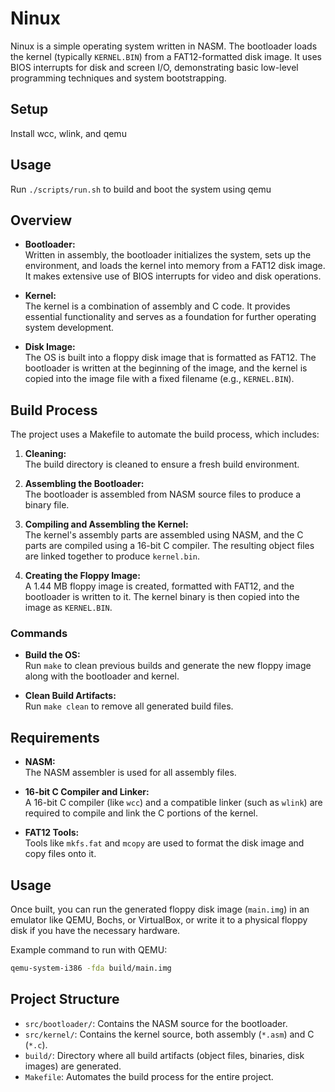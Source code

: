 # Ninux

Ninux is a simple operating system written in NASM. The bootloader loads the kernel (typically `KERNEL.BIN`) from a FAT12-formatted disk image. It uses BIOS interrupts for disk and screen I/O, demonstrating basic low-level programming techniques and system bootstrapping.

## Setup

Install wcc, wlink, and qemu

## Usage

Run `./scripts/run.sh` to build and boot the system using qemu

## Overview

- **Bootloader:**  
  Written in assembly, the bootloader initializes the system, sets up the environment, and loads the kernel into memory from a FAT12 disk image. It makes extensive use of BIOS interrupts for video and disk operations.

- **Kernel:**  
  The kernel is a combination of assembly and C code. It provides essential functionality and serves as a foundation for further operating system development.

- **Disk Image:**  
  The OS is built into a floppy disk image that is formatted as FAT12. The bootloader is written at the beginning of the image, and the kernel is copied into the image file with a fixed filename (e.g., `KERNEL.BIN`).

## Build Process

The project uses a Makefile to automate the build process, which includes:

1. **Cleaning:**  
   The build directory is cleaned to ensure a fresh build environment.

2. **Assembling the Bootloader:**  
   The bootloader is assembled from NASM source files to produce a binary file.

3. **Compiling and Assembling the Kernel:**  
   The kernel's assembly parts are assembled using NASM, and the C parts are compiled using a 16-bit C compiler. The resulting object files are linked together to produce `kernel.bin`.

4. **Creating the Floppy Image:**  
   A 1.44 MB floppy image is created, formatted with FAT12, and the bootloader is written to it. The kernel binary is then copied into the image as `KERNEL.BIN`.

### Commands

- **Build the OS:**  
  Run `make` to clean previous builds and generate the new floppy image along with the bootloader and kernel.

- **Clean Build Artifacts:**  
  Run `make clean` to remove all generated build files.

## Requirements

- **NASM:**  
  The NASM assembler is used for all assembly files.

- **16-bit C Compiler and Linker:**  
  A 16-bit C compiler (like `wcc`) and a compatible linker (such as `wlink`) are required to compile and link the C portions of the kernel.

- **FAT12 Tools:**  
  Tools like `mkfs.fat` and `mcopy` are used to format the disk image and copy files onto it.

## Usage

Once built, you can run the generated floppy disk image (`main.img`) in an emulator like QEMU, Bochs, or VirtualBox, or write it to a physical floppy disk if you have the necessary hardware.

Example command to run with QEMU:
```bash
qemu-system-i386 -fda build/main.img
```

## Project Structure

- `src/bootloader/`: Contains the NASM source for the bootloader.
- `src/kernel/`: Contains the kernel source, both assembly (`*.asm`) and C (`*.c`).
- `build/`: Directory where all build artifacts (object files, binaries, disk images) are generated.
- `Makefile`: Automates the build process for the entire project.

